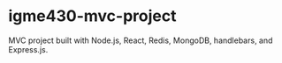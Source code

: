 # igme430-mvc-project
MVC project built with Node.js, React, Redis, MongoDB, handlebars, and Express.js.
